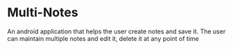 # Multi-Notes
An android application that helps the user create notes and save it. The user can maintain multiple notes and edit it, delete it at any point of time
